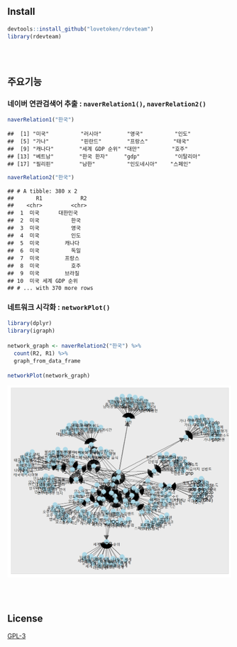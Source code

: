 
<br><br>

## Install


```r
devtools::install_github("lovetoken/rdevteam")
library(rdevteam)
```

<br><br>

## 주요기능

### 네이버 연관검색어 추출 : `naverRelation1()`, `naverRelation2()`


```r
naverRelation1("한국")
```

```
##  [1] "미국"          "러시아"        "영국"          "인도"         
##  [5] "가나"          "핀란드"        "프랑스"        "태국"         
##  [9] "캐나다"        "세계 GDP 순위" "대만"          "호주"         
## [13] "베트남"        "한국 한자"     "gdp"           "이탈리아"     
## [17] "필리핀"        "남한"          "인도네시아"    "스페인"
```

```r
naverRelation2("한국")
```

```
## # A tibble: 380 x 2
##       R1            R2
##    <chr>         <chr>
##  1  미국      대한민국
##  2  미국          한국
##  3  미국          영국
##  4  미국          인도
##  5  미국        캐나다
##  6  미국          독일
##  7  미국        프랑스
##  8  미국          호주
##  9  미국        브라질
## 10  미국 세계 GDP 순위
## # ... with 370 more rows
```

### 네트워크 시각화 : `networkPlot()`


```r
library(dplyr)
library(igraph)

network_graph <- naverRelation2("한국") %>%
  count(R2, R1) %>%
  graph_from_data_frame
  
networkPlot(network_graph)
```

![](image/networkPlot.png)

<br><br>

## License

[GPL-3](https://www.gnu.org/licenses/gpl-3.0.en.html)
